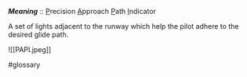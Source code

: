 ***Meaning***    :: <u>P</u>recision <u>A</u>pproach <u>P</u>ath <u>I</u>ndicator

A set of lights adjacent to the runway which help the pilot adhere to the desired glide path.

![[PAPI.jpeg]]

#glossary